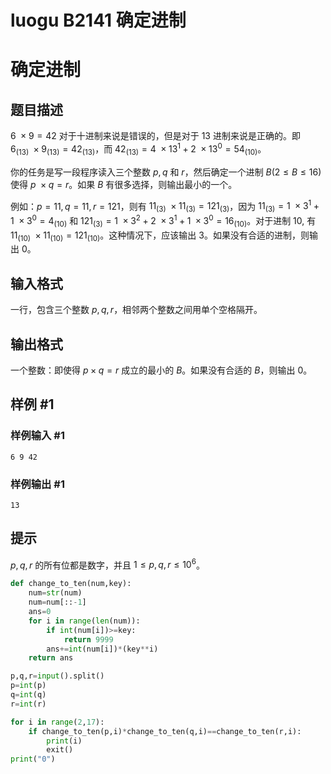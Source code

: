 # luogu B2141 确定进制



# 确定进制

## 题目描述

$6\ \times 9=42$ 对于十进制来说是错误的，但是对于 $13$ 进制来说是正确的。即 $6_{(13)}\ \times 9_{(13)}=42_{(13)}$，而 $42_{(13)}=4\ \times 13^1+2\ \times 13^0=54_{(10)}$。

你的任务是写一段程序读入三个整数 $p,q$ 和 $r$，然后确定一个进制 $B(2 \le B \le 16)$ 使得 $p\ \times q=r$。如果 $B$ 有很多选择，则输出最小的一个。

例如：$p=11,q=11,r=121$，则有 $11_{(3)}\ \times 11_{(3)}=121_{(3)}$，因为 $11_{(3)}=1\ \times 3^1+1\ \times 3^0=4_{(10)}$ 和 $121_{(3)}=1\ \times 3^2+2\ \times 3^1+1\ \times 3^0=16_{(10)}$。对于进制 $10,$ 有 $11_{(10)}\ \times 11_{(10)}=121_{(10)}$。这种情况下，应该输出 $3$。如果没有合适的进制，则输出 $0$。

## 输入格式

一行，包含三个整数 $p,q,r$，相邻两个整数之间用单个空格隔开。

## 输出格式

一个整数：即使得 $p \times q=r$ 成立的最小的 $B$。如果没有合适的 $B$，则输出 $0$。

## 样例 #1

### 样例输入 #1

```
6 9 42
```

### 样例输出 #1

```
13
```

## 提示

$p,q,r$ 的所有位都是数字，并且 $1 \le p,q,r \le 10^6$。



```python
def change_to_ten(num,key):
    num=str(num)
    num=num[::-1]
    ans=0
    for i in range(len(num)):
        if int(num[i])>=key:
            return 9999
        ans+=int(num[i])*(key**i)
    return ans

p,q,r=input().split()
p=int(p)
q=int(q)
r=int(r)

for i in range(2,17):
    if change_to_ten(p,i)*change_to_ten(q,i)==change_to_ten(r,i):
        print(i)
        exit()
print("0")
```


